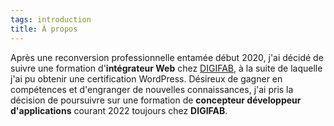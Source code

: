 ```yaml
---
tags: introduction
title: À propos
---
```


Après une reconversion professionnelle entamée début 2020, j'ai décidé de suivre une formation d'<b class="term">intégrateur Web</b> chez <a href="https://digifab.fr/">DIGIFAB</a>, à la suite de laquelle j'ai pu obtenir une certification WordPress. Désireux de gagner en compétences et d'engranger de nouvelles connaissances, j'ai pris la décision de poursuivre sur une formation de <b class="term">concepteur développeur d'applications</b> courant 2022 toujours chez <b class="term">DIGIFAB</b>.
